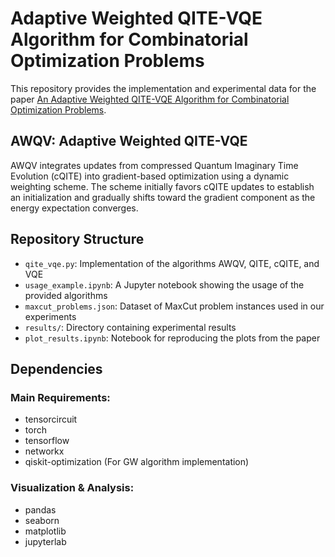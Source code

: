 # Adaptive Weighted QITE-VQE Algorithm for Combinatorial Optimization Problems

This repository provides the implementation and experimental data for the paper [An Adaptive Weighted QITE-VQE Algorithm for Combinatorial Optimization Problems](https://arxiv.org/abs/2504.10651).

## AWQV: Adaptive Weighted QITE-VQE

AWQV integrates updates from compressed Quantum Imaginary Time Evolution (cQITE) into gradient-based optimization using a dynamic weighting scheme. The scheme initially favors cQITE updates to establish an initialization and gradually shifts toward the gradient component as the energy expectation converges.

## Repository Structure

- `qite_vqe.py`: Implementation of the algorithms AWQV, QITE, cQITE, and VQE
- `usage_example.ipynb`: A Jupyter notebook showing the usage of the provided algorithms
- `maxcut_problems.json`: Dataset of MaxCut problem instances used in our experiments
- `results/`: Directory containing experimental results
- `plot_results.ipynb`: Notebook for reproducing the plots from the paper

## Dependencies

### Main Requirements:
- tensorcircuit
- torch
- tensorflow
- networkx
- qiskit-optimization (For GW algorithm implementation)

### Visualization & Analysis:
- pandas 
- seaborn
- matplotlib
- jupyterlab


